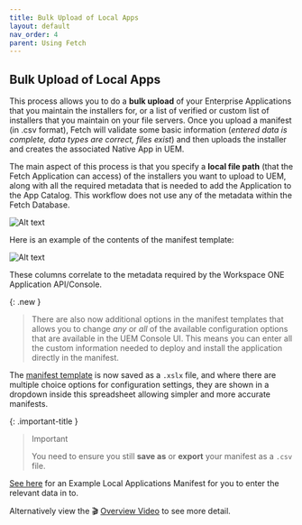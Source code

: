 ```yaml
---
title: Bulk Upload of Local Apps
layout: default
nav_order: 4
parent: Using Fetch
---
```

## Bulk Upload of Local Apps


This process allows you to do a **bulk upload** of your Enterprise Applications that you maintain the installers for, or a list of verified or custom list of installers that you maintain on your file servers. Once you upload a manifest (in .csv format), Fetch will validate some basic information (*entered data is complete, data types are correct, files exist*) and then uploads the installer and creates the associated Native App in UEM.

The main aspect of this process is that you specify a **local file path** (that the Fetch Application can access) of the installers you want to upload to UEM, along with all the required metadata that is needed to add the Application to the App Catalog. This workflow does not use any of the metadata within the Fetch Database.

![Alt text](/assets/images/image8.png?raw=true "Image")

Here is an example of the contents of the manifest template:

![Alt text](/assets/images/image9.png?raw=true "Image")

These columns correlate to the metadata required by the Workspace ONE Application API/Console.

{: .new }
> There are also now additional options in the manifest templates that allows you to change _any_ or _all_ of the available configuration options that are available in the UEM Console UI. This means you can enter all the custom information needed to deploy and install the application directly in the manifest.

The [manifest template](/examples/local_applications_manifest_template.xlsx) is now saved as a `.xslx` file, and where there are multiple choice options for configuration settings, they are shown in a dropdown inside this spreadsheet allowing simpler and more accurate manifests.

{: .important-title }
> Important
> 
> You need to ensure you still **save as** or **export** your manifest as a `.csv` file.


[See here](/examples/local_applications_manifest.csv) for an Example Local Applications Manifest for you to enter the relevant data in to.

Alternatively view the 🎬 [Overview Video](/) to see more detail.
